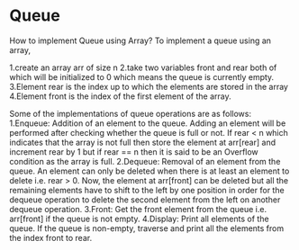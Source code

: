 # Queue
How to implement Queue using Array?
To implement a queue using an array,

1.create an array arr of size n
2.take two variables front and rear both of which will be initialized to 0 which means the queue is currently empty.
3.Element rear is the index up to which the elements are stored in the array
4.Element front is the index of the first element of the array.

Some of the implementations of queue operations are as follows:
1.Enqueue: Addition of an element to the queue. Adding an element will be performed after checking whether the queue is full or not. If rear < n which indicates that the array is not full then store the element at arr[rear] and increment rear by 1 but if rear == n then it is said to be an Overflow condition as the array is full.
2.Dequeue: Removal of an element from the queue. An element can only be deleted when there is at least an element to delete i.e. rear > 0. Now, the element at arr[front] can be deleted but all the remaining elements have to shift to the left by one position in order for the dequeue operation to delete the second element from the left on another dequeue operation.
3.Front: Get the front element from the queue i.e. arr[front] if the queue is not empty.
4.Display: Print all elements of the queue. If the queue is non-empty, traverse and print all the elements from the index front to rear.



